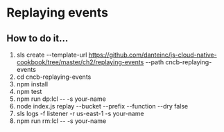 # Replaying events

## How to do it...
1. sls create --template-url https://github.com/danteinc/js-cloud-native-cookbook/tree/master/ch2/replaying-events --path cncb-replaying-events
2. cd cncb-replaying-events
3. npm install
4. npm test
5. npm run dp:lcl -- -s your-name
6. node index.js replay --bucket <your-data-lake> --prefix <your-stream-name> --function <your-function-name> --dry false
7. sls logs -f listener -r us-east-1 -s your-name
8. npm run rm:lcl -- -s your-name
